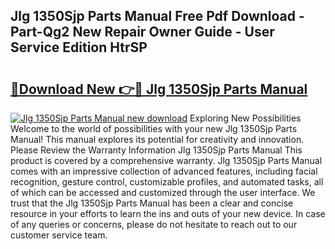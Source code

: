 ## Jlg 1350Sjp Parts Manual Free Pdf Download - Part-Qg2 New Repair Owner Guide - User Service Edition HtrSP

# <h2><a href="http://bc3935.oget.top/?id=Jlg+1350Sjp+Parts+Manual">🔗Download New 👉🔴 Jlg 1350Sjp Parts Manual</a></h2>

[![Jlg 1350Sjp Parts Manual new download](https://i.imgur.com/5g1atiW.png)](http://bc3935.oget.top/?id=Jlg+1350Sjp+Parts+Manual)
Exploring New Possibilities Welcome to the world of possibilities with your new Jlg 1350Sjp Parts Manual! This manual explores its potential for creativity and innovation. Please Review the Warranty Information Jlg 1350Sjp Parts Manual This product is covered by a comprehensive warranty. Jlg 1350Sjp Parts Manual comes with an impressive collection of advanced features, including facial recognition, gesture control, customizable profiles, and automated tasks, all of which can be accessed and customized through the user interface. We trust that the Jlg 1350Sjp Parts Manual has been a clear and concise resource in your efforts to learn the ins and outs of your new device. In case of any queries or concerns, please do not hesitate to reach out to our customer service team.
